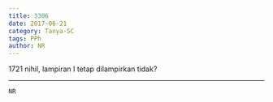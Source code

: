 ```yaml
---
title: 3306
date: 2017-06-21
category: Tanya-SC
tags: PPh
author: NR
---
```


1721 nihil, lampiran I tetap dilampirkan tidak?

---



`NR`
